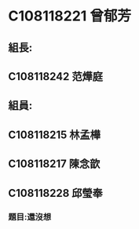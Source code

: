 # C108118221 曾郁芳


## 組長:
## C108118242 范燁庭
## 組員:
## C108118215 林孟樺
## C108118217 陳念歆
## C108118228 邱瑩奉

### 題目:還沒想

